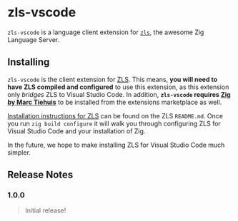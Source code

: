 # zls-vscode
`zls-vscode` is a language client extension for [`zls`](https://github.com/zigtools/zls), the awesome Zig Language Server.

## Installing

`zls-vscode` is the client extension for [ZLS](https://github.com/zigtools/zls). This means, **you will need to have ZLS compiled and configured** to use this extension, as this extension only *bridges* ZLS to Visual Studio Code. In addition, **`zls-vscode` requires [Zig by Marc Tiehuis](https://marketplace.visualstudio.com/items?itemName=tiehuis.zig)** to be installed from the extensions marketplace as well.

[Installation instructions for ZLS](https://github.com/zigtools/zls#installation) can be found on the ZLS `README.md`. Once you run `zig build configure` it will walk you through configuring ZLS for Visual Studio Code and your installation of Zig.

In the future, we hope to make installing ZLS for Visual Studio Code much simpler.

## Release Notes

### 1.0.0

> Initial release!
